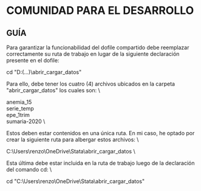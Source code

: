 # COMUNIDAD PARA EL DESARROLLO
## GUÍA

Para garantizar la funcionabilidad del dofile compartido debe reemplazar correctamente su ruta de trabajo en lugar
de la siguiente declaración presente en el dofile: 

cd "D:(...)\abrir_cargar_datos"

Para ello, debe tener los cuatro (4) archivos ubicados en la carpeta "abrir_cargar_datos" los cuales son: \

anemia_15 \
serie_temp \
epe_1trim \
sumaria-2020 \

Estos deben estar contenidos en una única ruta. En mi caso, he optado por crear la siguiente ruta para albergar estos
archivos: \

C:\Users\renzo\OneDrive\Stata\abrir_cargar_datos \

Esta última debe estar incluida en la ruta de trabajo luego de la declaración del comando cd: \

cd "C:\Users\renzo\OneDrive\Stata\abrir_cargar_datos"                     

